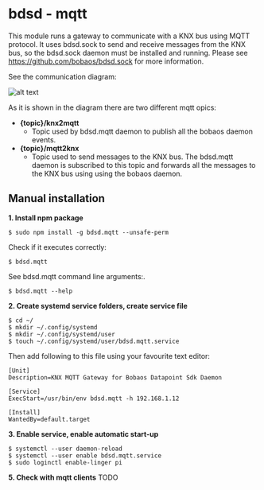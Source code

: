 # bdsd - mqtt

This module runs a gateway to communicate with a KNX bus using MQTT protocol. It uses bdsd.sock to send and receive messages from the KNX bus, so the bdsd.sock daemon must be installed and running. Please see https://github.com/bobaos/bdsd.sock for more information.

See the communication diagram:

![alt text](https://raw.githubusercontent.com/serbande/bdsd-mqtt/master/bdsd.mqtt.diagra.png) 

As it is shown in the diagram there are two different mqtt opics:

* **{topic}/knx2mqtt**
  * Topic used by bdsd.mqtt daemon to publish all the bobaos daemon events. 
* **{topic}/mqtt2knx**
  * Topic used to send messages to the KNX bus. The bdsd.mqtt daemon is subscribed to this topic and forwards all the messages to the KNX bus using using the bobaos daemon.

## Manual installation

**1. Install npm package**

```
$ sudo npm install -g bdsd.mqtt --unsafe-perm
```

Check if it executes correctly:

```
$ bdsd.mqtt
```

See bdsd.mqtt command line arguments:.

```
$ bdsd.mqtt --help
```

**2. Create systemd service folders, create service file**

```
$ cd ~/
$ mkdir ~/.config/systemd
$ mkdir ~/.config/systemd/user
$ touch ~/.config/systemd/user/bdsd.mqtt.service
```

Then add following to this file using your favourite text editor:

```
[Unit]
Description=KNX MQTT Gateway for Bobaos Datapoint Sdk Daemon

[Service]
ExecStart=/usr/bin/env bdsd.mqtt -h 192.168.1.12

[Install]
WantedBy=default.target
```

**3. Enable service, enable automatic start-up**

```
$ systemctl --user daemon-reload
$ systemctl --user enable bdsd.mqtt.service
$ sudo loginctl enable-linger pi
```


**5. Check with mqtt clients**
TODO
